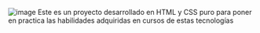 ![image](https://github.com/user-attachments/assets/e839f7f2-b450-48a7-b2e7-26f3120eff52)
Este es un proyecto desarrollado en HTML y CSS puro para poner en practica las habilidades adquiridas en cursos de estas tecnologías
